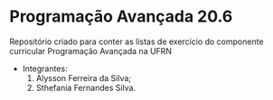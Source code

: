# Programação Avançada 20.6
 Repositório criado para conter as listas de exercício do componente curricular Programação Avançada na UFRN

 - Integrantes:
   1. Alysson Ferreira da Silva;
   2. Sthefania Fernandes Silva.
